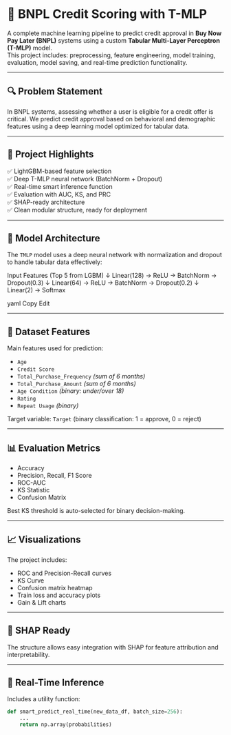 # 🧠 BNPL Credit Scoring with T-MLP

A complete machine learning pipeline to predict credit approval in **Buy Now Pay Later (BNPL)** systems using a custom **Tabular Multi-Layer Perceptron (T-MLP)** model.  
This project includes: preprocessing, feature engineering, model training, evaluation, model saving, and real-time prediction functionality.

---

## 🔍 Problem Statement

In BNPL systems, assessing whether a user is eligible for a credit offer is critical. We predict credit approval based on behavioral and demographic features using a deep learning model optimized for tabular data.

---

## 🚀 Project Highlights

✅ LightGBM-based feature selection  
✅ Deep T-MLP neural network (BatchNorm + Dropout)  
✅ Real-time smart inference function  
✅ Evaluation with AUC, KS, and PRC  
✅ SHAP-ready architecture  
✅ Clean modular structure, ready for deployment  

---

## 🧱 Model Architecture

The `TMLP` model uses a deep neural network with normalization and dropout to handle tabular data effectively:

Input Features (Top 5 from LGBM)
↓
Linear(128) → ReLU → BatchNorm → Dropout(0.3)
↓
Linear(64) → ReLU → BatchNorm → Dropout(0.2)
↓
Linear(2) → Softmax

yaml
Copy
Edit

---

## 🧪 Dataset Features

Main features used for prediction:

- `Age`
- `Credit Score`
- `Total_Purchase_Frequency` *(sum of 6 months)*
- `Total_Purchase_Amount` *(sum of 6 months)*
- `Age Condition` *(binary: under/over 18)*
- `Rating`
- `Repeat Usage` *(binary)*

Target variable: `Target` (binary classification: 1 = approve, 0 = reject)

---

## 📊 Evaluation Metrics

- Accuracy
- Precision, Recall, F1 Score
- ROC-AUC
- KS Statistic
- Confusion Matrix

Best KS threshold is auto-selected for binary decision-making.

---

## 📈 Visualizations

The project includes:

- ROC and Precision-Recall curves
- KS Curve
- Confusion matrix heatmap
- Train loss and accuracy plots
- Gain & Lift charts

---

## 🧠 SHAP Ready

The structure allows easy integration with SHAP for feature attribution and interpretability.

---

## 🧪 Real-Time Inference

Includes a utility function:

```python
def smart_predict_real_time(new_data_df, batch_size=256):
    ...
    return np.array(probabilities)